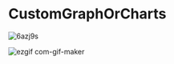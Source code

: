 # CustomGraphOrCharts





![6azj9s](https://user-images.githubusercontent.com/5785670/161244661-d3253aa2-ab1d-4f98-8948-44e207609ea8.gif)

![ezgif com-gif-maker](https://user-images.githubusercontent.com/5785670/161244902-94982ed1-43ec-4c2a-b25c-078fffff1217.gif)
